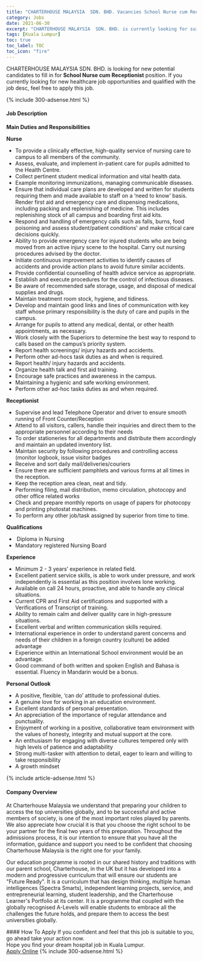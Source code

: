 ```yaml
---
title: "CHARTERHOUSE MALAYSIA  SDN. BHD. Vacancies School Nurse cum Receptionist" 
category: Jobs 
date: 2021-06-30 
excerpt: "CHARTERHOUSE MALAYSIA  SDN. BHD. is currently looking for suitable person to fill in the School Nurse cum Receptionist which positioned at Kuala Lumpur" 
tags: [Kuala Lumpur] 
toc: true 
toc_label: TOC 
toc_icon: "fire" 
--- 
```


<p>CHARTERHOUSE MALAYSIA  SDN. BHD. is looking for new potential candidates to fill in for <b>School Nurse cum Receptionist</b> position. If you currently looking for new healthcare job opportunities and qualified with the job desc, feel free to apply this job.
</p>{% include 300-adsense.html %} 
<div><div><h4>Job Description</h4></div><div><div><span><div><p><strong>Main Duties and Responsibilities</strong>&#160;</p><p><strong>Nurse&#160;</strong></p><ul><li>To provide a clinically effective, high-quality service of nursing care to campus to all members of the community.</li><li>Assess, evaluate, and implement in-patient care for pupils admitted to the Health Centre.</li><li>Collect pertinent student medical information and vital health data.</li><li>Example monitoring immunizations, managing communicable diseases.</li><li>Ensure that individual care plans are developed and written for students requiring them and made available to staff on a &#8216;need to know' basis. Render first aid and emergency care and dispensing medications, including packing and replenishing of medicine. This includes replenishing stock of all campus and boarding first aid kits.</li><li>Respond and handling of emergency calls such as falls, burns, food poisoning and assess student/patient conditions' and make critical care decisions quickly.</li><li>Ability to provide emergency care for injured students who are being moved from an active injury scene to the hospital. Carry out nursing procedures advised by the doctor.</li><li>Initiate continuous improvement activities to identify causes of accidents and provide action plans to avoid future similar accidents.</li><li>Provide confidential counselling of health advice service as appropriate.</li><li>Establish and execute procedures for the control of infectious diseases.</li><li>Be aware of recommended safe storage, usage, and disposal of medical supplies and drugs.</li><li>Maintain treatment room stock, hygiene, and tidiness.</li><li>Develop and maintain good links and lines of communication with key staff whose primary responsibility is the duty of care and pupils in the campus.</li><li>Arrange for pupils to attend any medical, dental, or other health appointments, as necessary.</li><li>Work closely with the Superiors to determine the best way to respond to calls based on the campus&#8217;s priority system.</li><li>Report health screenings/ injury hazards and accidents.</li><li>Perform other ad-hocs task duties as and when is required.</li><li>Report health/ injury hazards and accidents.</li><li>Organize health talk and first aid training.</li><li>Encourage safe practices and awareness in the campus.</li><li>Maintaining a hygienic and safe working environment.</li><li>Perform other ad-hoc tasks duties as and when required.</li></ul><p><strong>Receptionist</strong></p><ul><li>Supervise and lead Telephone Operator and driver to ensure smooth running of Front Counter/Reception&#160;</li><li>Attend to all visitors, callers, handle their inquiries and direct them to the appropriate personnel according to their needs</li><li>To order stationeries for all departments&#160;and distribute them accordingly and maintain an updated inventory list.</li><li>Maintain security by following procedures and controlling access (monitor logbook, issue visitor badges</li><li>Receive and sort daily mail/deliveries/couriers</li><li>Ensure there are sufficient pamphlets and various forms at all times in the reception.&#160;</li><li>Keep the reception area clean, neat and tidy.</li><li>Performing filing, mail distribution, memo circulation, photocopy and other office related works</li><li>Check and prepare monthly reports on usage of papers for photocopy and printing photostat machines.</li><li>To perform any other job/task assigned by superior from time to time.</li></ul><p><strong>Qualifications</strong>&#160;</p><ul><li>&#160;Diploma in Nursing</li><li>Mandatory registered Nursing Board</li></ul><p><strong>Experience&#160;</strong></p><ul><li>Minimum 2 - 3 years&#8217; experience in related field.</li><li>Excellent patient service skills, is able to work under pressure, and work independently is essential as this position involves lone working.</li><li>Available on call 24 hours, proactive, and able to handle any clinical situations.</li><li>Current CPR and First Aid certifications and supported with a Verifications of Transcript of training.</li><li>Ability to remain calm and deliver quality care in high-pressure situations.</li><li>Excellent verbal and written communication skills required.</li><li>International experience in order to understand parent concerns and needs of their children in a foreign country (culture) be added advantage &#160;</li><li>Experience within an International School environment would be an advantage.</li><li>Good command of both written and spoken English and Bahasa is essential. Fluency in Mandarin would be a bonus.</li></ul><p><strong>Personal Outlook</strong></p><ul><li>A positive, flexible, &#8216;can do&#8217; attitude to professional duties.&#160;</li><li>A genuine love for&#160;working in an education environment.</li><li>Excellent standards of personal presentation.&#160;</li><li>An appreciation of the importance of regular attendance and punctuality.&#160;</li><li>Enjoyment of working in a positive, collaborative team environment with the values of honesty,&#160;integrity&#160;and mutual support at the core.&#160;</li><li>An enthusiasm for engaging with diverse cultures tempered only with high levels of patience and adaptability&#160;</li><li>Strong multi-tasker with attention to detail, eager to learn and willing to take responsibility</li><li>A growth mindset</li></ul></div></span></div></div></div> 
{% include article-adsense.html %} 
<div><div><h4>Company Overview</h4></div><div><div><span><div><p>At Charterhouse Malaysia we understand that preparing your children to access the top universities globally, and to be successful and active members of society, is one of the most important roles played by parents. We also appreciate how crucial it is that you choose the right school to be your partner for the final two years of this preparation. Throughout the admissions process, it is our intention to ensure that you have all the information, guidance and support you need to be confident that choosing Charterhouse Malaysia is the right one for your family.</p><p>Our education programme is rooted in our shared history and traditions with our parent school, Charterhouse, in the UK but it has developed into a modern and progressive curriculum that will ensure our students are "Future Ready". It is a curriculum that has design thinking, multiple human intelligences (Spectra Smarts), independent learning projects, service, and entrepreneurial learning, student leadership, and the Charterhouse Learner's Portfolio at its center. It is a programme that coupled with the globally recognised A-Levels will enable students to embrace all the challenges the future holds, and prepare them to access the best universities globally.</p></div></span></div></div></div> 
#### How To Apply 
If you confident and feel that this job is suitable to you, go ahead take your action now. <br/> 
Hope you find your dream hospital job in Kuala Lumpur. <br/> 
<a href="https://www.jobstreet.com.my/en/job/school-nurse-cum-receptionist-4601764?jobId=jobstreet-my-job-4601764" class="btn btn--warning" target="_blank" rel="nofollow noopenner">Apply Online</a> 
{% include 300-adsense.html %} 